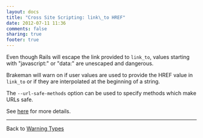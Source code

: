 ```yaml
---
layout: docs
title: "Cross Site Scripting: link\_to HREF"
date: 2012-07-11 11:36
comments: false
sharing: true
footer: true
---
```


Even though Rails will escape the link provided to `link_to`, values starting with "javascript:" or "data:" are unescaped and dangerous.

Brakeman will warn on if user values are used to provide the HREF value in `link_to` or if they are interpolated at the beginning of a string.

The `--url-safe-methods` option can be used to specify methods which make URLs safe. 

See [here](https://github.com/presidentbeef/brakeman/pull/45) for more details.

---
Back to [Warning Types](/docs/warning_types)
